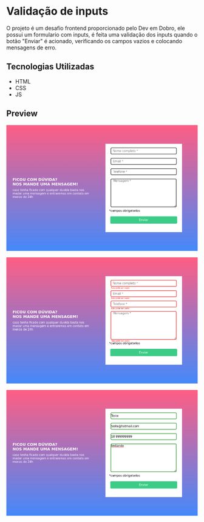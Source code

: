 # Validação de inputs

O projeto é um desafio frontend proporcionado pelo Dev em Dobro, 
ele possui um formulario com inputs, é feita uma validação dos inputs quando o botão "Enviar"
é acionado, verificando os campos vazios e colocando mensagens de erro.

## Tecnologias Utilizadas

- HTML
- CSS
- JS

## Preview

![Desktop](src/img/preview-1.png)

![Com error](src/img/preview-2.png)

![Sem error](src/img/preview-3.png)

